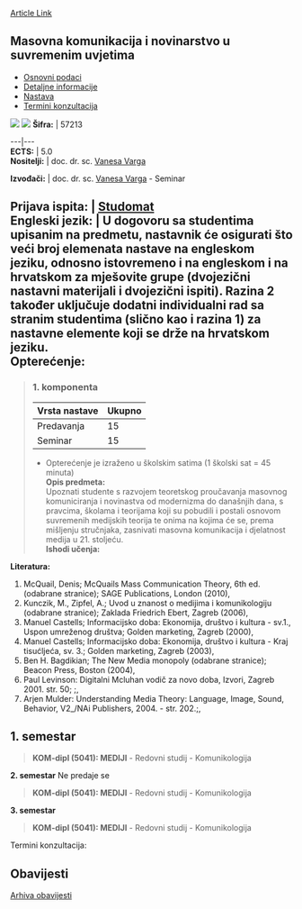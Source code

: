 [Article Link](https://www.fhs.hr/predmet/mknusu)

## Masovna komunikacija i novinarstvo u suvremenim uvjetima
  * [Osnovni podaci](https://www.fhs.hr/predmet/mknusu#v1id-523783_303093_1_0 "Osnovni podaci")
  * [Detaljne informacije](https://www.fhs.hr/predmet/mknusu#v1id-523783_303093_1_1 "Detaljne informacije")
  * [Nastava](https://www.fhs.hr/predmet/mknusu#v1id-523783_303093_1_2 "Nastava")
  * [Termini konzultacija](https://www.fhs.hr/predmet/mknusu#v1id-523783_303093_1_3 "Termini konzultacija")


[![](https://www.fhs.hr/img/flags/gif/hr.gif)](https://www.fhs.hr/predmet/mknusu) [![](https://www.fhs.hr/img/flags/gif/gb.gif)](https://www.fhs.hr/en/course/mcajitcw)
**Šifra:** |  57213  
  
---|---  
**ECTS:** |  5.0   
**Nositelji:** |  doc. dr. sc. [Vanesa Varga](https://www.fhs.hr/djelatnik/vanesa.varga)   
  
**Izvođači:** |  doc. dr. sc. [Vanesa Varga](https://www.fhs.hr/djelatnik/vanesa.varga) - Seminar  
  
**Prijava ispita:** |  [Studomat](http://www.isvu.hr/studomat)  
**Engleski jezik:** |  U dogovoru sa studentima upisanim na predmetu, nastavnik će osigurati što veći broj elemenata nastave na engleskom jeziku, odnosno istovremeno i na engleskom i na hrvatskom za mješovite grupe (dvojezični nastavni materijali i dvojezični ispiti). Razina 2 također uključuje dodatni individualni rad sa stranim studentima (slično kao i razina 1) za nastavne elemente koji se drže na hrvatskom jeziku.   
**Opterećenje:**  
---  
> ### 1. komponenta
> | Vrsta nastave | Ukupno  
> ---|---  
> Predavanja | 15  
> Seminar | 15  
> * Opterećenje je izraženo u školskim satima (1 školski sat = 45 minuta)   
**Opis predmeta:**  
> Upoznati studente s razvojem teoretskog proučavanja masovnog komuniciranja i novinastva od modernizma do današnjih dana, s pravcima, školama i teorijama koji su pobudili i postali osnovom suvremenih medijskih teorija te onima na kojima će se, prema mišljenju stručnjaka, zasnivati masovna komunikacija i djelatnost medija u 21. stoljeću.  
**Ishodi učenja:**  

  
**Literatura:**  
  1. McQuail, Denis; McQuails Mass Communication Theory, 6th ed. (odabrane stranice); SAGE Publications, London (2010), 
  2. Kunczik, M., Zipfel, A.; Uvod u znanost o medijima i komunikologiju (odabrane stranice); Zaklada Friedrich Ebert, Zagreb (2006), 
  3. Manuel Castells; Informacijsko doba: Ekonomija, društvo i kultura - sv.1., Uspon umreženog društva; Golden marketing, Zagreb (2000), 
  4. Manuel Castells; Informacijsko doba: Ekonomija, društvo i kultura - Kraj tisućljeća, sv. 3.; Golden marketing, Zagreb (2003), 
  5. Ben H. Bagdikian; The New Media monopoly (odabrane stranice); Beacon Press, Boston (2004), 
  6. Paul Levinson: Digitalni Mcluhan vodič za novo doba, Izvori, Zagreb 2001. str. 50; ;, 
  7. Arjen Mulder: Understanding Media Theory: Language, Image, Sound, Behavior, V2_/NAi Publishers, 2004. - str. 202.;, 

  
**1. semestar**  
---  
> **KOM-dipl (5041): MEDIJI** - Redovni studij - Komunikologija  
>   
  
**2. semestar** Ne predaje se  
> **KOM-dipl (5041): MEDIJI** - Redovni studij - Komunikologija  
>   
  
**3. semestar**  
> **KOM-dipl (5041): MEDIJI** - Redovni studij - Komunikologija  
>   
Termini konzultacija: 


## Obavijesti
[Arhiva obavijesti](https://www.fhs.hr/predmet/mknusu?@=20p0p#news_80612 "Arhiva obavijesti")
